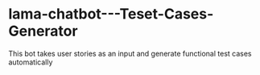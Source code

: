 # lama-chatbot---Teset-Cases-Generator
This bot takes user stories as an input and generate functional test cases automatically
